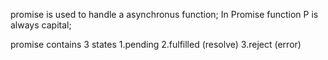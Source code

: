 promise is used to handle a  asynchronus function;
 In Promise function  P is always capital;

promise contains 3 states
1.pending
2.fulfilled (resolve)
3.reject    (error)




